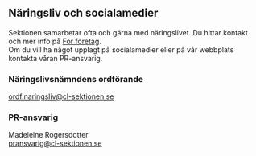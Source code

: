 ## Näringsliv och socialamedier

Sektionen samarbetar ofta och gärna med näringslivet. Du hittar kontakt och mer info på [För företag](/for-foretag).  
Om du vill ha något upplagt på socialamedier eller på vår webbplats kontakta våran PR-ansvarig.

### Näringslivsnämndens ordförande

[ordf.naringsliv@cl-sektionen.se](mailto:ordf.naringsliv@cl-sektionen.se)

### PR-ansvarig

Madeleine Rogersdotter  
[pransvarig@cl-sektionen.se](pransvarig@cl-sektionen.se)
